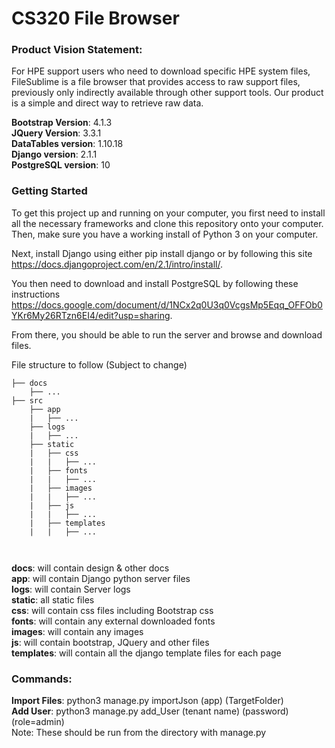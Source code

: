 # CS320 File Browser

### Product Vision Statement:
For HPE support users who need to download specific HPE system files, FileSublime is a file browser that provides access to raw support files, previously only indirectly available through other support tools. Our product is a simple and direct way to retrieve raw data.

**Bootstrap Version**: 4.1.3  
**JQuery Version**: 3.3.1  
**DataTables version**: 1.10.18  
**Django version**: 2.1.1  
**PostgreSQL version**: 10  

### Getting Started
To get this project up and running on your computer, you first need to install all the necessary frameworks and clone this repository onto your computer. Then, make sure you have a working install of Python 3 on your computer.

Next, install Django using either pip install django or by following this site https://docs.djangoproject.com/en/2.1/intro/install/.

You then need to download and install PostgreSQL by following these instructions https://docs.google.com/document/d/1NCx2q0U3q0VcgsMp5Eqq_OFFOb0YKr6My26RTzn6EI4/edit?usp=sharing.

From there, you should be able to run the server and browse and download files.

File structure to follow (Subject to change)

```
├── docs
    ├── ...
├── src
    ├── app
    |   ├── ...
    ├── logs
    |   ├── ...
    ├── static
    |   ├── css
    |   |   ├── ... 
    |   ├── fonts
    |   |   ├── ...
    |   ├── images
    |   |   ├── ...
    |   ├── js
    |   |   ├── ...
    |   ├── templates
    |   |   ├── ...
    
    
```
**docs**: will contain design & other docs  
**app**: will contain Django python server files  
**logs**: will contain Server logs  
**static**: all static files  
**css**: will contain css files including Bootstrap css  
**fonts**: will contain any external downloaded fonts  
**images**: will contain any images  
**js**: will contain bootstrap, JQuery and other files   
**templates**: will contain all the django template files for each page  

### Commands:
**Import Files**: python3 manage.py importJson (app) (TargetFolder)  
**Add User**: python3 manage.py add_User (tenant name) (password) (role=admin)  
Note: These should be run from the directory with manage.py
